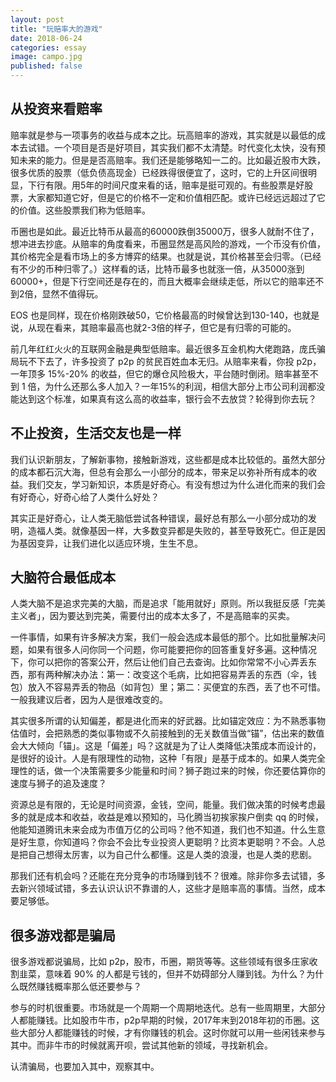 ```yaml
---
layout: post
title: "玩赔率大的游戏"
date: 2018-06-24
categories: essay
image: campo.jpg
published: false
---
```


## 从投资来看赔率
赔率就是参与一项事务的收益与成本之比。玩高赔率的游戏，其实就是以最低的成本去试错。一个项目是否是好项目，其实我们都不太清楚。时代变化太快，没有预知未来的能力。但是是否高赔率。我们还是能够略知一二的。比如最近股市大跌，很多优质的股票（低负债高现金）已经跌得很便宜了，这时，它的上升区间很明显，下行有限。用5年的时间尺度来看的话，赔率是挺可观的。有些股票是好股票，大家都知道它好，但是它的价格不一定和价值相匹配。或许已经远远超过了它的价值。这些股票我们称为低赔率。

币圈也是如此。最近比特币从最高的60000跌倒35000万，很多人就耐不住了，想冲进去抄底。从赔率的角度看来，币圈显然是高风险的游戏，一个币没有价值，其价格完全是看市场上的多方博弈的结果。也就是说，其价格甚至会归零。（已经有不少的币种归零了。）这样看的话，比特币最多也就涨一倍，从35000涨到60000+，但是下行空间还是存在的，而且大概率会继续走低，所以它的赔率还不到2倍，显然不值得玩。

EOS 也是同样，现在价格刚跌破50，它价格最高的时候曾达到130-140，也就是说，从现在看来，其赔率最高也就2-3倍的样子，但它是有归零的可能的。

前几年红红火火的互联网金融是典型低赔率。最近很多互金机构大佬跑路，庞氏骗局玩不下去了，许多投资了 p2p 的贫民百姓血本无归。从赔率来看，你投 p2p，一年顶多 15%-20% 的收益，但它的爆仓风险极大，平台随时倒闭。赔率甚至不到 1 倍，为什么还那么多人加入？一年15%的利润，相信大部分上市公司利润都没能达到这个标准，如果真有这么高的收益率，银行会不去放贷？轮得到你去玩？

## 不止投资，生活交友也是一样

我们认识新朋友，了解新事物，接触新游戏，这些都是成本比较低的。虽然大部分的成本都石沉大海，但总有会那么一小部分的成本，带来足以弥补所有成本的收益。我们交友，学习新知识，本质是好奇心。有没有想过为什么进化而来的我们会有好奇心，好奇心给了人类什么好处？

其实正是好奇心，让人类无脑低尝试各种错误，最好总有那么一小部分成功的发明，造福人类。就像基因一样，大多数变异都是失败的，甚至导致死亡。但正是因为基因变异，让我们进化以适应环境，生生不息。

## 大脑符合最低成本
人类大脑不是追求完美的大脑，而是追求「能用就好」原则。所以我挺反感「完美主义者」，因为要达到完美，需要付出的成本太多了，不是高赔率的买卖。

一件事情，如果有许多解决方案，我们一般会选成本最低的那个。比如批量解决问题，如果有很多人问你同一个问题，你可能要把你的回答重复好多遍。这种情况下，你可以把你的答案公开，然后让他们自己去查询。比如你常常不小心弄丢东西，那有两种解决办法：第一：改变这个毛病，比如把容易弄丢的东西（伞，钱包）放入不容易弄丢的物品（如背包）里；第二：买便宜的东西，丢了也不可惜。一般我建议后者，因为人是很难改变的。

其实很多所谓的认知偏差，都是进化而来的好武器。比如锚定效应：为不熟悉事物估值时，会把熟悉的类似事物或不久前接触到的无关数值当做“锚”，估出来的数值会大大倾向「锚」。这是「偏差」吗？这就是为了让人类降低决策成本而设计的，是很好的设计。人是有限理性的动物，这种「有限」是基于成本的。如果人类完全理性的话，做一个决策需要多少能量和时间？狮子跑过来的时候，你还要估算你的速度与狮子的追及速度？

资源总是有限的，无论是时间资源，金钱，空间，能量。我们做决策的时候考虑最多的就是成本和收益，收益是难以预知的，马化腾当初挨家挨户倒卖 qq 的时候，他能知道腾讯未来会成为市值万亿的公司吗？他不知道，我们也不知道。什么生意是好生意，你知道吗？你会不会比专业投资人更聪明？比资本更聪明？不会。人总是把自己想得太厉害，以为自己什么都懂。这是人类的浪漫，也是人类的悲剧。

那我们还有机会吗？还能在充分竞争的市场赚到钱不？很难。除非你多去试错，多去新兴领域试错，多去认识认识不靠谱的人，这些才是赔率高的事情。当然，成本要足够低。

## 很多游戏都是骗局
很多游戏都说骗局，比如 p2p，股市，币圈，期货等等。这些领域有很多庄家收割韭菜，意味着 90% 的人都是亏钱的，但并不妨碍部分人赚到钱。为什么？为什么既然赚钱概率那么低还要参与？

参与的时机很重要。市场就是一个周期一个周期地迭代。总有一些周期里，大部分人都能赚钱。比如股市牛市，p2p早期的时候，2017年末到2018年初的币圈。这些大部分人都能赚钱的时候，才有你赚钱的机会。这时你就可以用一些闲钱来参与其中。而非牛市的时候就离开呗，尝试其他新的领域，寻找新机会。

认清骗局，也要加入其中，观察其中。